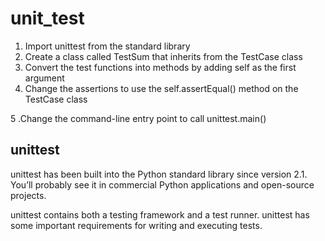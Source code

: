 # unit_test


  1. Import unittest from the standard library
  2. Create a class called TestSum that inherits from the TestCase class
  3. Convert the test functions into methods by adding self as the first argument
  4. Change the assertions to use the self.assertEqual() method on the TestCase class
  
  5 .Change the command-line entry point to call unittest.main()

## unittest

unittest has been built into the Python standard library since version 2.1. You’ll probably see it in commercial Python applications and open-source projects.

unittest contains both a testing framework and a test runner. unittest has some important requirements for writing and executing tests.
